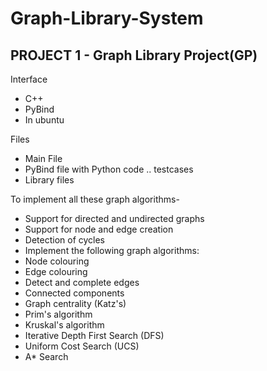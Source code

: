 # Graph-Library-System

## PROJECT 1 - Graph Library Project(GP)

Interface
- C++
- PyBind
- In ubuntu

Files
- Main File
- PyBind file with Python code .. testcases
- Library files

To implement all these graph algorithms-
- Support for directed and undirected graphs
- Support for node and edge creation
- Detection of cycles
- Implement the following graph algorithms:
- Node colouring
- Edge colouring
- Detect and complete edges
- Connected components
- Graph centrality (Katz's)
- Prim's algorithm
- Kruskal's algorithm
- Iterative Depth First Search (DFS)
- Uniform Cost Search (UCS)
- A* Search
